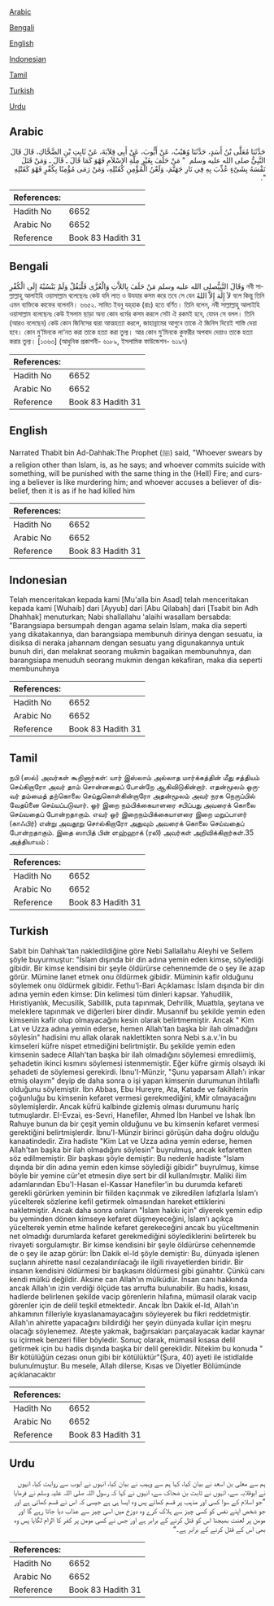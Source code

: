 [Arabic](#arabic)

[Bengali](#bengali)

[English](#english)

[Indonesian](#indonesian)

[Tamil](#tamil)

[Turkish](#turkish)

[Urdu](#urdu)

## Arabic


<div dir="rtl" lang="ar" style={{fontSize:'larger',backgroundColor:'#f8f9fa',padding:20}}>
حَدَّثَنَا مُعَلَّى بْنُ أَسَدٍ، حَدَّثَنَا وُهَيْبٌ، عَنْ أَيُّوبَ، عَنْ أَبِي قِلاَبَةَ، عَنْ ثَابِتِ بْنِ الضَّحَّاكِ، قَالَ قَالَ النَّبِيُّ صلى الله عليه وسلم ‏ "‏ مَنْ حَلَفَ بِغَيْرِ مِلَّةِ الإِسْلاَمِ فَهْوَ كَمَا قَالَ ـ قَالَ ـ وَمَنْ قَتَلَ نَفْسَهُ بِشَىْءٍ عُذِّبَ بِهِ فِي نَارِ جَهَنَّمَ، وَلَعْنُ الْمُؤْمِنِ كَقَتْلِهِ، وَمَنْ رَمَى مُؤْمِنًا بِكُفْرٍ فَهْوَ كَقَتْلِهِ ‏"‏‏.‏
</div>
<div style={{backgroundColor:'#f8f9fa',padding:20, marginBottom: 10}}><table> <thead> <tr> <th>References:</th> <th></th> </tr> </thead> <tbody><tr><td>Hadith No</td><td>6652</td></tr><tr><td>Arabic No</td><td>6652</td></tr><tr><td>Reference</td><td>Book 83 Hadith 31</td></tr></tbody></table></div>

## Bengali


<div dir="ltr" lang="bn" style={{fontSize:'larger',backgroundColor:'#f8f9fa',padding:20}}>
وَقَالَ النَّبِيُّصلى الله عليه وسلم مَنْ حَلَفَ بِاللاَّتِ وَالْعُزَّى فَلْيَقُلْ وَلَمْ يَنْسُبْهُ إِلَى الْكُفْرِ নবী সাল্লাল্লাহু আলাইহি ওয়াসাল্লাম বলেছেনঃ কেউ যদি লাত ও উযযার কসম করে তবে সে যেন لاَ إِلٰهَ إِلاَّ اللهُ বলে কিন্তু তিনি এমন ব্যক্তিকে কাফের বলেননি। ৬৬৫২. সাবিত ইবনু যহ্‌হাক (রাঃ) হতে বর্ণিত। তিনি বলেন, নবী সাল্লাল্লাহু আলাইহি ওয়াসাল্লাম বলেছেনঃ কেউ ইসলাম ছাড়া অন্য কোন ধর্মের কসম করলে সেটা ঐ রকমই হবে, যেমন সে বলল। তিনি (আরও বলেছেন) কেউ কোন জিনিসের দ্বারা আত্মহত্যা করলে, জাহান্নামের আগুনে তাকে ঐ জিনিস দিয়েই শাস্তি দেয়া হবে। কোন মু’মিনকে লা‘নত করা তাকে হত্যা করা তুল্য। আর কোন মু’মিনকে কুফরীর অপবাদ দেয়াও তাকে হত্যা করার তুল্য। [১৩৬৩] (আধুনিক প্রকাশনী- ৬১৮৯, ইসলামিক ফাউন্ডেশন- ৬১৯৭)
</div>
<div style={{backgroundColor:'#f8f9fa',padding:20, marginBottom: 10}}><table> <thead> <tr> <th>References:</th> <th></th> </tr> </thead> <tbody><tr><td>Hadith No</td><td>6652</td></tr><tr><td>Arabic No</td><td>6652</td></tr><tr><td>Reference</td><td>Book 83 Hadith 31</td></tr></tbody></table></div>

## English


<div dir="ltr" lang="en" style={{fontSize:'larger',backgroundColor:'#f8f9fa',padding:20}}>
Narrated Thabit bin Ad-Dahhak:The Prophet (ﷺ) said, "Whoever swears by a religion other than Islam, is, as he says; and whoever commits suicide with something, will be punished with the same thing in the (Hell) Fire; and cursing a believer is like murdering him; and whoever accuses a believer of disbelief, then it is as if he had killed him
</div>
<div style={{backgroundColor:'#f8f9fa',padding:20, marginBottom: 10}}><table> <thead> <tr> <th>References:</th> <th></th> </tr> </thead> <tbody><tr><td>Hadith No</td><td>6652</td></tr><tr><td>Arabic No</td><td>6652</td></tr><tr><td>Reference</td><td>Book 83 Hadith 31</td></tr></tbody></table></div>

## Indonesian


<div dir="ltr" lang="id" style={{fontSize:'larger',backgroundColor:'#f8f9fa',padding:20}}>
Telah menceritakan kepada kami [Mu'alla bin Asad] telah menceritakan kepada kami [Wuhaib] dari [Ayyub] dari [Abu Qilabah] dari [Tsabit bin Adh Dhahhak] menuturkan; Nabi shallallahu 'alaihi wasallam bersabda: "Barangsiapa bersumpah dengan agama selain Islam, maka dia seperti yang dikatakannya, dan barangsiapa membunuh dirinya dengan sesuatu, ia disiksa di neraka jahannam dengan sesuatu yang digunakannya untuk bunuh diri, dan melaknat seorang mukmin bagaikan membunuhnya, dan barangsiapa menuduh seorang mukmin dengan kekafiran, maka dia seperti membunuhnya
</div>
<div style={{backgroundColor:'#f8f9fa',padding:20, marginBottom: 10}}><table> <thead> <tr> <th>References:</th> <th></th> </tr> </thead> <tbody><tr><td>Hadith No</td><td>6652</td></tr><tr><td>Arabic No</td><td>6652</td></tr><tr><td>Reference</td><td>Book 83 Hadith 31</td></tr></tbody></table></div>

## Tamil


<div dir="ltr" lang="ta" style={{fontSize:'larger',backgroundColor:'#f8f9fa',padding:20}}>
நபி (ஸல்) அவர்கள் கூறினார்கள்: யார் இஸ்லாம் அல்லாத மார்க்கத்தின் மீது சத்தியம் செய்கிறாரோ அவர் தாம் சொன்னதைப் போன்றே ஆகிவிடுகின்றார். எதன்மூலம் ஒருவர் தம்மைத் தற்கொலை செய்துகொள்கின்றாரோ அதன்மூலம் அவர் நரக நெருப்பில் வேதûனை செய்யப்படுவார். ஓர் இறை நம்பிக்கையாளரை சபிப்பது அவரைக் கொலை செய்வதைப் போன்றதாகும். எவர் ஓர் இறைநம்பிக்கையாளரை இறை மறுப்பாளர் (காஃபிர்) என்று அவதூறு சொல்கிறாரோ அதுவும் அவரைக் கொலை செய்வதைப் போன்றதாகும். இதை ஸாபித் பின் ளஹ்ஹாக் (ரலி) அவர்கள் அறிவிக்கிறார்கள்.35 அத்தியாயம் :
</div>
<div style={{backgroundColor:'#f8f9fa',padding:20, marginBottom: 10}}><table> <thead> <tr> <th>References:</th> <th></th> </tr> </thead> <tbody><tr><td>Hadith No</td><td>6652</td></tr><tr><td>Arabic No</td><td>6652</td></tr><tr><td>Reference</td><td>Book 83 Hadith 31</td></tr></tbody></table></div>

## Turkish


<div dir="ltr" lang="tr" style={{fontSize:'larger',backgroundColor:'#f8f9fa',padding:20}}>
Sabit bin Dahhak'tan nakledildiğine göre Nebi Sallallahu Aleyhi ve Sellem şöyle buyurmuştur: "İslam dışında bir din adına yemin eden kimse, söylediği gibidir. Bir kimse kendisini bir şeyle öldürürse cehennemde de o şey ile azap görür. Mümine lanet etmek onu öldürmek gibidir. Müminin kafir olduğunu söylemek onu öldürmek gibidir. Fethu'l-Bari Açıklaması: İslam dışında bir din adına yemin eden kimse: Din kelimesi tüm dinleri kapsar. Yahudilik, Hıristiyanlık, Mecusilik, Sabillik, puta tapınmak, Dehrilik, Muattıla, şeytana ve meleklere tapınmak ve diğerleri birer dindir. Musannif bu şekilde yemin eden kimsenin kafir olup olmayacağını kesin olarak belirtmemiştir. Ancak " Kim Lat ve Uzza adına yemin ederse, hemen Allah'tan başka bir ilah olmadığını söylesin" hadisini mu allak olarak naklettikten sonra Nebi s.a.v.'in bu kimseleri küfre nispet etmediğini belirtmiştir. Bu şekilde yemin eden kimsenin sadece Allah'tan başka bir ilah olmadığını söylemesi emrediimiş, şehadetin ikinci kısmını söylemesi istenmemiştir. Eğer küfre girmiş olsaydı iki şehadeti de söylemesi gerekirdi. İbnu'I-Münzir, "Şunu yaparsam Allah'ı inkar etmiş olayım" deyip de daha sonra o işi yapan kimsenin durumunun ihtilaflı olduğunu söylemiştir. İbn Abbas, Ebu Hureyre, Ata, Katade ve fakihlerin çoğunluğu bu kimsenin kefaret vermesi gerekmediğini, kMir olmayacağını söylemişlerdir. Ancak küfrü kalbinde gizlemiş olması durumunu hariç tutmuşlardır. EI-Evzai, es-Sevri, Hanefiler, Ahmed İbn Hanbel ve İshak İbn Rahuye bunun da bir çeşit yemin olduğunu ve bu kimsenin kefaret vermesi gerektiğini belirtmişlerdir. İbnu'l-Münzir birinci görüşün daha doğru olduğu kanaatindedir. Zira hadiste "Kim Lat ve Uzza adına yemin ederse, hemen Allah'tan başka bir ilah olmadığını söylesin" buyrulmuş, ancak kefaretten söz edilmemiştir. Bir başkası şöyle demiştir: Bu nedenle hadiste "İslam dışında bir din adına yemin eden kimse söylediği gibidir" buyrulmuş, kimse böyle bir yemine cür'et etmesin diye sert bir dil kullanılmıştır. Maliki ilim adamlarından Ebu'I-Hasan el-Kassar Hanefiler'in bu durumda kefareti gerekli görürken yeminin bir fiilden kaçınmak ve zikredilen lafızlarla İslam'ı yücelterek sözlerine kefil getirmek olmasından hareket ettiklerini nakletmiştir. Ancak daha sonra onların "İslam hakkı için" diyerek yemin edip bu yeminden dönen kimseye kefaret düşmeyeceğini, İslam'ı açıkça yücelterek yemin etme halinde kefaret gerekeceğini ancak bu yüceltmenin net olmadığı durumlarda kefaret gerekmediğini söylediklerini belirterek bu rivayeti sorgulamıştır. Bir kimse kendisini bir şeyle öldürürse cehennemde de o şey ile azap görür: İbn Dakik el-Id şöyle demiştir: Bu, dünyada işlenen suçların ahirette nasıl cezalandırılacağı ile ilgili rivayetlerden biridir. Bir insanın kendisini öldürmesi bir başkasını öldürmesi gibi günahtır. Çünkü canı kendi mülkü değildir. Aksine can Allah'ın mülküdür. İnsan canı hakkında ancak Allah'ın izin verdiği ölçüde tas arrufta bulunabilir. Bu hadis, kısası, hadlerde belirlenen şekilde vacip görenlerin hilafına, mümasil olarak vacip görenler için de delil teşkil etmektedir. Ancak İbn Dakik el-Id, Allah'ın ahkamının filleriyle kıyaslanamayacağını söyleyerek bu fikri reddetmiştir. Allah'ın ahirette yapacağını bildirdiği her şeyin dünyada kullar için meşru olacağı söylenemez. Ateşte yakmak, bağırsakları parçalayacak kadar kaynar su içirmek benzeri filler böyledir. Sonuç olarak, mümasil kısasa delil getirmek için bu hadis dışında başka bir delil gereklidir. Nitekim bu konuda " Bir kötülüğün cezası onun gibi bir kötülüktür"(Şura, 40) ayeti ile istidlalde bulunulmuştur. Bu mesele, Allah dilerse, Kısas ve Diyetler Bölümünde açıklanacaktır
</div>
<div style={{backgroundColor:'#f8f9fa',padding:20, marginBottom: 10}}><table> <thead> <tr> <th>References:</th> <th></th> </tr> </thead> <tbody><tr><td>Hadith No</td><td>6652</td></tr><tr><td>Arabic No</td><td>6652</td></tr><tr><td>Reference</td><td>Book 83 Hadith 31</td></tr></tbody></table></div>

## Urdu


<div dir="rtl" lang="ur" style={{fontSize:'larger',backgroundColor:'#f8f9fa',padding:20}}>
ہم سے معلی بن اسعد نے بیان کیا، کہا ہم سے وہیب نے بیان کیا، انہوں نے ایوب سے روایت کیا، انہوں نے ابوقلابہ سے، انہوں نے ثابت بن ضحاک سے، انہوں نے کہا کہ رسول اللہ صلی اللہ علیہ وسلم نے فرمایا ”جو اسلام کے سوا کسی اور مذہب پر قسم کھائے پس وہ ایسا ہی ہے جیسی کہ اس نے قسم کھائی ہے اور جو شخص اپنے نفس کو کسی چیز سے ہلاک کرے وہ دوزخ میں اسی چیز سے عذاب دیا جاتا رہے گا اور مومن پر لعنت بھیجنا اس کو قتل کرنے کے برابر ہے اور جس نے کسی مومن پر کفر کا الزام لگایا پس وہ بھی اس کے قتل کرنے کے برابر ہے۔“
</div>
<div style={{backgroundColor:'#f8f9fa',padding:20, marginBottom: 10}}><table> <thead> <tr> <th>References:</th> <th></th> </tr> </thead> <tbody><tr><td>Hadith No</td><td>6652</td></tr><tr><td>Arabic No</td><td>6652</td></tr><tr><td>Reference</td><td>Book 83 Hadith 31</td></tr></tbody></table></div>